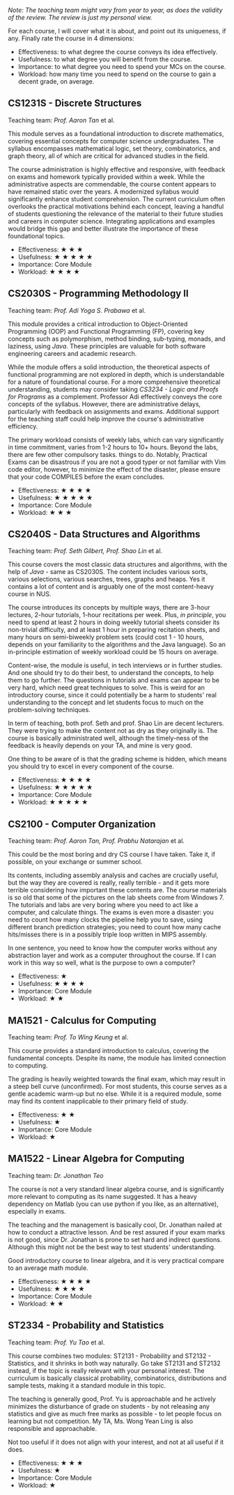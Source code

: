*Note: The teaching team might vary from year to year, as does the validity of the review. The review is just my personal view.*

For each course, I will cover what it is about, and point out its uniqueness, if any. Finally rate the course
in 4 dimensions:

- Effectiveness: to what degree the course conveys its idea effectively.
- Usefulness: to what degree you will benefit from the course.
- Importance: to what degree you need to spend your MCs on the course.
- Workload: how many time you need to spend on the course to gain a decent grade, on average.

## CS1231S - Discrete Structures

Teaching team: *Prof. Aaron Tan* et al.

This module serves as a foundational introduction to discrete mathematics, covering essential concepts for computer science undergraduates. The syllabus encompasses mathematical logic, set theory, combinatorics, and graph theory, all of which are critical for advanced studies in the field.

The course administration is highly effective and responsive, with feedback on exams and homework typically provided within a week. While the administrative aspects are commendable, the course content appears to have remained static over the years. A modernized syllabus would significantly enhance student comprehension. The current curriculum often overlooks the practical motivations behind each concept, leaving a handful of students questioning the relevance of the material to their future studies and careers in computer science.
Integrating applications and examples would bridge this gap and better illustrate the importance of these foundational topics.

- Effectiveness: ★ ★ ★
- Usefulness: ★ ★ ★ ★ ★
- Importance: Core Module
- Workload: ★ ★ ★ ★

## CS2030S - Programming Methodology II

Teaching team: *Prof. Adi Yoga S. Prabawa* et al.

This module provides a critical introduction to Object-Oriented Programming (OOP) and Functional Programming (FP), covering key concepts such as polymorphism, method binding, sub-typing, monads, and laziness, using *Java*. These principles are valuable for both software engineering careers and academic research.

While the module offers a solid introduction, the theoretical aspects of functional programming are not explored in depth, which is understandable for a nature of foundational course.
For a more comprehensive theoretical understanding, students may consider taking *CS3234 - Logic and Proofs for Programs*
as a complement.
Professor Adi effectively conveys the core concepts of the syllabus. However, there are administrative delays, particularly with feedback on assignments and exams. Additional support for the teaching staff could help improve the course's administrative efficiency.

The primary workload consists of weekly labs, which can vary significantly in time commitment, varies from 1-2 hours to 10+ hours. Beyond the labs, there are few other compulsory tasks.
things to do.
Notably, Practical Exams can be disastrous if you are not a good typer or not familiar with Vim code editor, however, to minimize the effect of the disaster, please ensure that your code COMPILES before the exam concludes.

- Effectiveness: ★ ★ ★ ★
- Usefulness: ★ ★ ★ ★ ★
- Importance: Core Module
- Workload: ★ ★ ★

## CS2040S - Data Structures and Algorithms

Teaching team: *Prof. Seth Gilbert, Prof. Shao Lin* et al.

This course covers the most classic data structures and algorithms, with the help of *Java* - same as CS2030S.
The content includes various sorts, various selections, various searches, trees, graphs and heaps. Yes it contains a lot of content and is arguably one of the most content-heavy course in NUS.

The course introduces its concepts by multiple ways, there are 3-hour lectures, 2-hour tutorials, 1-hour recitations per week. Plus, *in principle*, you need to spend at least 2 hours in doing weekly tutorial sheets consider its non-trivial difficulty, and at least 1 hour in preparing recitation sheets, and many hours on semi-biweekly problem sets (could cost 1 - 10 hours, depends on your familiarity to the algorithms and the Java language). So an in-principle estimation of weekly workload could be 15 hours on average.

Content-wise, the module is useful, in tech interviews or in further studies. And one should try to do their best, to understand the concepts, to help them to go further. The questions in tutorials and exams can appear to be very hard, which need great techniques to solve. This is weird for an introductory course, since it could potentially be a harm to students' real understanding to the concept and let students focus to much on the problem-solving techniques.

In term of teaching, both prof. Seth and prof. Shao Lin are decent lecturers. They were trying to make the content not as dry as they originally is. The course is basically administrated well, although the timely-ness of the feedback is heavily depends on your TA, and mine is very good.

One thing to be aware of is that the grading scheme is hidden, which means you should try to excel in every component of the course.

- Effectiveness: ★ ★ ★ ★
- Usefulness: ★ ★ ★ ★ ★
- Importance: Core Module
- Workload: ★ ★ ★ ★ ★

## CS2100 - Computer Organization

Teaching team: *Prof. Aaron Tan, Prof. Prabhu Natarajan* et al.

This could be the most boring and dry CS course I have taken. Take it, if possible, on your exchange or summer school.

Its contents, including assembly analysis and caches are crucially useful, but the way they are covered is really, really terrible - and it gets more terrible considering how important these contents are.
The course materials is so old that some of the pictures on the lab sheets come from Windows 7.
The tutorials and labs are very boring where you need to act like a computer, and calculate things.
The exams is even more a disaster: you need to count how many clocks the pipeline help you to save, using different branch prediction strategies; you need to count how many cache hits/misses there is in a possibly triple loop written in MIPS assembly.

In one sentence, you need to know how the computer works without any abstraction layer and work as a computer throughout the course. If I can work in this way so well, what is the purpose to own a computer?

- Effectiveness: ★
- Usefulness: ★ ★ ★ ★
- Importance: Core Module
- Workload: ★ ★

## MA1521 - Calculus for Computing

Teaching team: *Prof. To Wing Keung* et al.

This course provides a standard introduction to calculus, covering the fundamental concepts. Despite its name, the module has limited connection to computing.

The grading is heavily weighted towards the final exam, which may result in a steep bell curve (unconfirmed). For most students, this course serves as a gentle academic warm-up but no else.
While it is a required module, some may find its content inapplicable to their primary field of study.

- Effectiveness: ★ ★
- Usefulness: ★
- Importance: Core Module
- Workload: ★

## MA1522 - Linear Algebra for Computing

Teaching team: *Dr. Jonathan Teo*

The course is not a very standard linear algebra course, and is significantly more relevant to computing as its name
suggested. It has a heavy dependency on Matlab (you can use python if you like, as an alternative), especially in exams.

The teaching and the management is basically cool, Dr. Jonathan nailed at how to conduct a attractive lesson.
And be rest assured if your exam marks is not good, since Dr. Jonathan is prone to set hard and indirect questions.
Although this might not be the best way to test students' understanding.

Good introductory course to linear algebra, and it is very practical compare to an average math module.

- Effectiveness: ★ ★ ★ ★
- Usefulness: ★ ★ ★ ★
- Importance: Core Module
- Workload: ★ ★

## ST2334 - Probability and Statistics

Teaching team: *Prof. Yu Tao* et al.

This course combines two modules: ST2131 - Probability and ST2132 - Statistics, and it shrinks in both way naturally.
Go take ST2131 and ST2132 instead, if the topic is really relevant with your personal interest.
The curriculum is basically classical probability, combinatorics, distributions and sample tests, making it a standard
module in this topic.

The teaching is generally good, Prof. Yu is approachable and he actively minimizes the disturbance of grade on students -
by not releasing any statistics and give as much free marks as possible - to let people focus on learning but not competition. My TA, Ms. Wong Yean Ling is also responsible and approachable.

Not too useful if it does not align with your interest, and not at all useful if it does.

- Effectiveness: ★ ★ ★
- Usefulness: ★
- Importance: Core Module
- Workload: ★

